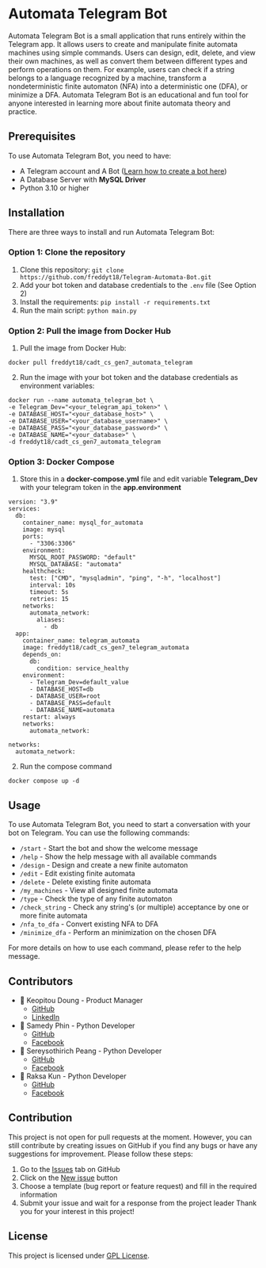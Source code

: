 # Automata Telegram Bot

Automata Telegram Bot is a small application that runs entirely within the Telegram app. It allows users to create and manipulate finite automata machines using simple commands. Users can design, edit, delete, and view their own machines, as well as convert them between different types and perform operations on them. For example, users can check if a string belongs to a language recognized by a machine, transform a nondeterministic finite automaton (NFA) into a deterministic one (DFA), or minimize a DFA. Automata Telegram Bot is an educational and fun tool for anyone interested in learning more about finite automata theory and practice.


## Prerequisites

To use Automata Telegram Bot, you need to have:

- A Telegram account and A Bot ([Learn how to create a bot here](https://core.telegram.org/bots#how-do-i-create-a-bot:~:text=contact%20%40BotSupport.-,How%20Do%20I%20Create%20a%20Bot%3F,-Creating%20Telegram%20bots))
- A Database Server with __MySQL Driver__
- Python 3.10 or higher

## Installation

There are three ways to install and run Automata Telegram Bot:

### Option 1: Clone the repository

1. Clone this repository: `git clone https://github.com/freddyt18/Telegram-Automata-Bot.git`
2. Add your bot token and database credentials to the `.env` file (See Option 2)
3. Install the requirements: `pip install -r requirements.txt`
4. Run the main script: `python main.py`

### Option 2: Pull the image from Docker Hub

1. Pull the image from Docker Hub: 
```docker
docker pull freddyt18/cadt_cs_gen7_automata_telegram
```
2. Run the image with your bot token and the database credentials as environment variables: 
```docker
docker run --name automata_telegram_bot \
-e Telegram_Dev="<your_telegram_api_token>" \
-e DATABASE_HOST="<your_database_host>" \
-e DATABASE_USER="<your_database_username>" \
-e DATABASE_PASS="<your_database_password>" \
-e DATABASE_NAME="<your_database>" \
-d freddyt18/cadt_cs_gen7_automata_telegram
```

### Option 3: Docker Compose

1. Store this in a __docker-compose.yml__ file and edit variable __Telegram_Dev__ with your telegram token in the __app.environment__
```
version: "3.9"
services:
  db:
    container_name: mysql_for_automata
    image: mysql
    ports:
      - "3306:3306"
    environment:
      MYSQL_ROOT_PASSWORD: "default"
      MYSQL_DATABASE: "automata"
    healthcheck:
      test: ["CMD", "mysqladmin", "ping", "-h", "localhost"]
      interval: 10s
      timeout: 5s
      retries: 15
    networks:
      automata_network:
        aliases:
          - db
  app:
    container_name: telegram_automata
    image: freddyt18/cadt_cs_gen7_telegram_automata
    depends_on:
      db:
        condition: service_healthy
    environment:
      - Telegram_Dev=default_value
      - DATABASE_HOST=db
      - DATABASE_USER=root
      - DATABASE_PASS=default
      - DATABASE_NAME=automata
    restart: always
    networks:
      automata_network:

networks:
  automata_network:
```
2. Run the compose command
```
docker compose up -d
```

## Usage

To use Automata Telegram Bot, you need to start a conversation with your bot on Telegram. You can use the following commands:

- `/start` - Start the bot and show the welcome message
- `/help` - Show the help message with all available commands
- `/design` - Design and create a new finite automaton
- `/edit` - Edit existing finite automata
- `/delete` - Delete existing finite automata
- `/my_machines` - View all designed finite automata
- `/type` - Check the type of any finite automaton
- `/check_string` - Check any string's (or multiple) acceptance by one or more finite automata
- `/nfa_to_dfa` - Convert existing NFA to DFA
- `/minimize_dfa` - Perform an minimization on the chosen DFA

For more details on how to use each command, please refer to the help message.

## Contributors
- 🚀 Keopitou Doung - Product Manager
  - [GitHub](https://github.com/freddyt18)
  - [LinkedIn](https://www.linkedin.com/in/keopitou-doung-62a02023a/)
- 🐍 Samedy Phin - Python Developer 
  - [GitHub](https://github.com/Samedy1)
  - [Facebook](https://www.facebook.com/samedy.phin.5?mibextid=ZbWKwL)
- 🐍 Sereysothirich Peang - Python Developer
  - [GitHub](https://github.com/Sothirich)
  - [Facebook](https://web.facebook.com/sothirich)
- 🐍 Raksa Kun - Python Developer
  - [GitHub](https://github.com/ahRakSasa)
  - [Facebook](https://web.facebook.com/kun.raksa.50)

##  Contribution
This project is not open for pull requests at the moment. However, you can still contribute by creating issues on GitHub if you find any bugs or have any suggestions for improvement. Please follow these steps:

1. Go to the [Issues](https://github.com/freddyt18/Telegram-Automata-Bot/issues) tab on GitHub
2. Click on the [New issue](https://github.com/freddyt18/Telegram-Automata-Bot/issues/new) button
3. Choose a template (bug report or feature request) and fill in the required information
4. Submit your issue and wait for a response from the project leader
Thank you for your interest in this project!

## License

This project is licensed under [GPL License](https://github.com/freddyt18/Telegram-Automata-Bot/blob/master/LICENSE.md).
